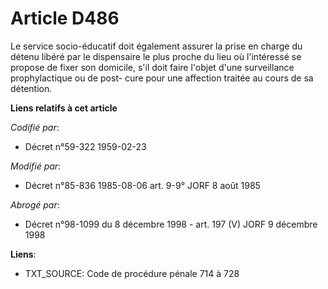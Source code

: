 # Article D486

Le service socio-éducatif doit également assurer la prise en charge du détenu libéré par le dispensaire le plus proche du
lieu où l'intéressé se propose de fixer son domicile, s'il doit faire l'objet d'une surveillance prophylactique ou de post-
cure pour une affection traitée au cours de sa détention.

**Liens relatifs à cet article**

_Codifié par_:

  - Décret n°59-322 1959-02-23

_Modifié par_:

  - Décret n°85-836 1985-08-06 art. 9-9° JORF 8 août 1985

_Abrogé par_:

  - Décret n°98-1099 du 8 décembre 1998 - art. 197 (V) JORF 9 décembre 1998

**Liens**:

  - TXT_SOURCE: Code de procédure pénale 714 à 728

